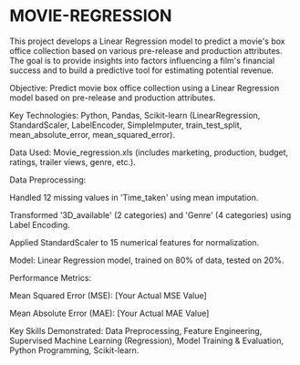 # MOVIE-REGRESSION
This project develops a Linear Regression model to predict a movie's box office collection based on various pre-release and production attributes. The goal is to provide insights into factors influencing a film's financial success and to build a predictive tool for estimating potential revenue.

Objective: Predict movie box office collection using a Linear Regression model based on pre-release and production attributes.

Key Technologies: Python, Pandas, Scikit-learn (LinearRegression, StandardScaler, LabelEncoder, SimpleImputer, train_test_split, mean_absolute_error, mean_squared_error).

Data Used: Movie_regression.xls (includes marketing, production, budget, ratings, trailer views, genre, etc.).

Data Preprocessing:

Handled 12 missing values in 'Time_taken' using mean imputation.

Transformed '3D_available' (2 categories) and 'Genre' (4 categories) using Label Encoding.

Applied StandardScaler to 15 numerical features for normalization.

Model: Linear Regression model, trained on 80% of data, tested on 20%.

Performance Metrics:

Mean Squared Error (MSE): [Your Actual MSE Value]

Mean Absolute Error (MAE): [Your Actual MAE Value]

Key Skills Demonstrated: Data Preprocessing, Feature Engineering, Supervised Machine Learning (Regression), Model Training & Evaluation, Python Programming, Scikit-learn.


